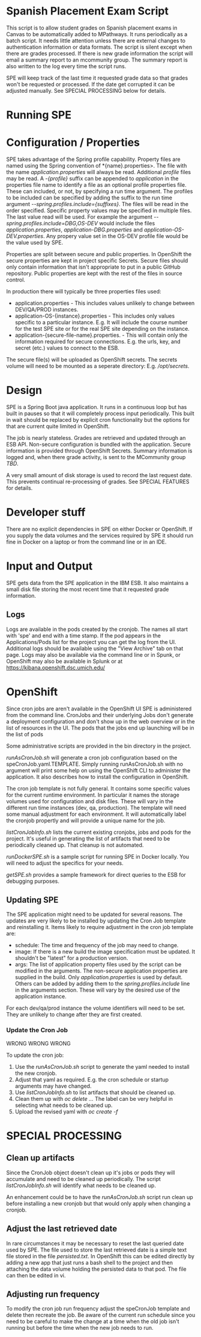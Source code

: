 # Spanish Placement Exam Script

This script is to allow student grades on Spanish placement exams in
Canvas to be automatically added to MPathways.  It runs
periodically as a batch script.  It needs little attention unless
there are external changes to authentication information or data
formats.  The script is silent except when there are grades processed.
If there is new grade information the script will email a
summary report to an mcommunity group.  The summary report is also
written to the log every time the script runs.

SPE will keep track of the last time it requested grade data so that
grades won't be requested or processed.  If the date get
corrupted it can be adjusted manually.  See SPECIAL PROCESSING below
for details.

# Running SPE

# Configuration / Properties

SPE takes advantage of the Spring profile capability. Property files are named 
using the Spring convention of *\{name\}.properties>.
The file with the name *application.properties* will always be read.  Additional 
*profile* files may be read.
A *-{profile}* suffix can be appended to *application* in the properties file name to
identify a file as an optional profile properties file.  These can
included, or not, by specifying a run time argument.
The profiles to be included  can be specified by adding the 
suffix to the run time 
argument *--spring.profiles.include={suffixes}*.  The files will be read in the 
order specified.  Specific property values may be specified in multiple files.  The last value
read will be used. For example the argument *--spring.profiles.include=DBG,OS-DEV* would
include the files *application.properties*, *application-DBG.properties* 
and *application-OS-DEV.properties*.  Any propery value set in the OS-DEV
profile file would be the value used by SPE.

Properties are split between secure and public properties.  In OpenShift 
the secure properties are kept in project specific Secrets.  Secure files should
only contain information that isn't appropriate to put in a public GitHub
repository. Public properties are kept with the rest of the files in 
source control.

In production there will typically be three properties files used:
 * application.properties - This includes values unlikely to change between DEV/QA/PROD instances.
 * application-OS-{instance}.properties - This includes only values specific to a 
 particular instance.  E.g. It will include the course number for the test SPE site 
 or for the real SPE site depending on the instance.
 * application-{secure-file-name}.properties. - This will contain only the 
 information required for secure connections.  E.g. the urls, key, and secret (etc.)
 values to connect to the ESB. 
 
The secure file(s) will be uploaded as OpenShift secrets.  The secrets volume 
will need to be mounted as a seperate directory:  E.g. */opt/secrets*. 

# Design
SPE is a Spring Boot java application. It runs in a continuous loop  but has 
built in pauses so that it will completely process input periodically. This 
built in wait should be replaced by explicit cron functionality but the 
options for that
are current quite limited in OpenShift.

The job is nearly stateless.  Grades are retrieved and updated
through an ESB API.  Non-secure configuration is bundled with the
application. Secure information is provided through OpenShift
Secrets.  Summary information is logged and, when there grade
activity, is sent to the MCommunity group *TBD*.

A very small amount of disk storage is used to record the last request
date.  This prevents continual re-processing of grades. 
See SPECIAL FEATURES for details.
 
# Developer stuff
 
There are no explicit dependencies in SPE on either Docker or
OpenShift.  If you supply the data volumes and the services required
by SPE it should run fine in Docker on a laptop or from the command
line or in an IDE.

# Input and Output
SPE gets data from the SPE application in the IBM ESB.  It also
maintains a small disk file storing the most recent time that it requested
grade information.

## Logs

Logs are available in the pods created by the cronjob.  The
names all start with 'spe' and end with a time stamp. If the pod
appears in the Applications/Pods list for the project you can get the
log from the UI. Additional logs should be available using the "View
Archive" tab on that page.  Logs may also be available via the command
line or in Spunk, or OpenShift may also be available in Splunk or at
https://kibana.openshift.dsc.umich.edu/

# OpenShift

Since cron jobs are aren't available in the OpenShift UI SPE is
administered from the command line.  CronJobs and their underlying
Jobs don't generate a deployment configuration and don't show up in
the web overview or in the list of resources in the UI.  The
pods that the jobs end up launching will be in the list of pods

 Some  administrative scripts are provided in the bin directory
in the project.

*runAsCronJob.sh* will generate a cron job configuration based on the
speCronJob.yaml.TEMPLATE. Simply running runAsCronJob.sh with no argument
will print some help on using the OpenShift CLI to administer the
application.  It also describes how to install the configuration in OpenShift.

The cron job template is not fully general.  It contains some
specific values for the current runtime environment.  In particular it
names the storage volumes used for configuration and disk files.
These will vary in the different run time instances (dev, qa,
production).  The template will need some manual adjustment for each
environment.  It will automatically label the cronjob propertly and
will provide a unique name for the job.

*listCronJobInfo.sh* lists the current existing cronjobs, jobs and
 pods for the project.  It's useful in generating the list of
 artifacts that need to be periodically cleaned up.  That cleanup is
 not automated.

*runDockerSPE.sh* is a sample script for running SPE in Docker
locally.  You will need to adjust the specifics for your needs.

*getSPE.sh* provides a sample framework for direct queries to the ESB
 for debugging purposes.

## Updating SPE

The SPE application might need to be updated for several reasons.  The
updates are very likely to be installed by updating the Cron Job
template and reinstalling it.  Items likely to require adjustment in
the cron job template are:

- schedule: The time and frequency of the job may need to change.
- image: If there is a new build the image specification must be
updated. It shouldn't be "latest" for a production version.
- args: The list of application property files used by the script can
be modified in the arguments. The non-secure application properties
are supplied in the build.  Only *application.properties* is used by
default.  Others can be added by adding them to the
*spring.profiles.include* line in the arguments section. These will
vary by the desired use of the application instance.

For each dev/qa/prod instance the volume identifiers will need to be
set. They are unlikely to change after they are first created.

### Update the Cron Job

WRONG WRONG WRONG

To update the cron job:

1. Use the *runAsCronJob.sh* script to generate the yaml needed to
install the new cronjob.
1. Adjust that yaml as required.  E.g. the cron schedule or startup
arguments may have changed.
1. Use *listCronJobInfo.sh* to list artifacts that should be cleaned
up.
1. Clean them up with *oc delete ...* The label can be very helpful in
selecting what needs to be cleaned up.
1. Upload the revised yaml with *oc create -f <filename>*

# SPECIAL PROCESSING

## Clean up artifacts
Since the CronJob object doesn't clean up it's jobs or pods they will
accumulate and need to be cleaned up periodically.  The script
*listCronJobInfo.sh* will identify what needs to be cleaned up.

An enhancement could be to have the *runAsCronJob.sh*  script run
clean up before installing a new cronjob but that would only apply
when changing a cronjob.

## Adjust the last retrieved date

In rare circumstances it may be necessary to reset the last queried
date used by SPE.  The file used to store the last retrieved date is a
simple text file stored in the file *persisted.txt*.  In OpenShift
this can be edited directly by adding a new app that just runs a bash
shell to the project and then attaching the data volume holding the
persisted data to that pod. The file can then be edited in vi.
 
## Adjusting run frequency
 
To modify the cron job run frequency adjust the speCronJob template
and delete then recreate the job.  Be aware of the current run
schedule since you need to be careful to make the change at a time
when the old job isn't running but before the time when the new job
needs to run.

